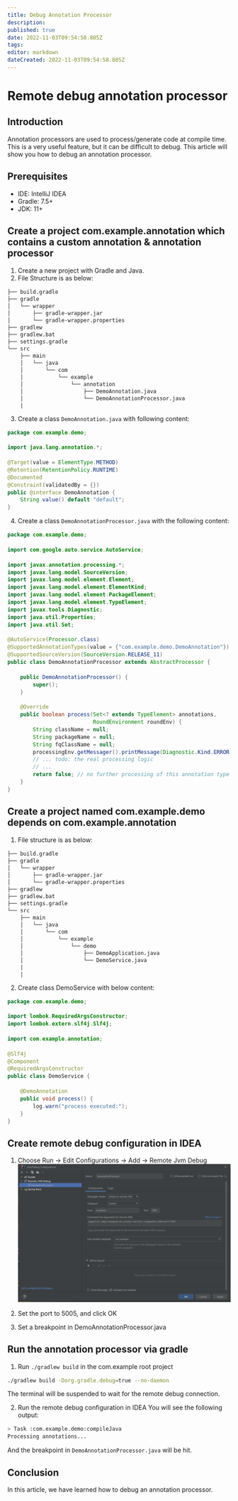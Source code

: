 ```yaml
---
title: Debug Annotation Processor
description: 
published: true
date: 2022-11-03T09:54:58.805Z
tags: 
editor: markdown
dateCreated: 2022-11-03T09:54:58.805Z
---
```


# Remote debug annotation processor

## Introduction
Annotation processors are used to process/generate code at compile time. This is a very useful feature, but it can be difficult to debug. This article will show you how to debug an annotation processor.

## Prerequisites
* IDE: IntelliJ IDEA
* Gradle: 7.5+
* JDK: 11+

## Create a project com.example.annotation which contains a custom annotation & annotation processor 
1. Create a new project with Gradle and Java.
2. File Structure is as below:
```
├── build.gradle
├── gradle
│   └── wrapper
│       ├── gradle-wrapper.jar
│       └── gradle-wrapper.properties
├── gradlew
├── gradlew.bat
├── settings.gradle
└── src
    ├── main
    │   └── java
    │       └── com
    │           └── example
    │               └── annotation
    │                   ├── DemoAnnotation.java
    │                   └── DemoAnnotationProcessor.java
    |                    
```
3. Create a class `DemoAnnotation.java` with following content:
```java
package com.example.demo;

import java.lang.annotation.*;

@Target(value = ElementType.METHOD)
@Retention(RetentionPolicy.RUNTIME)
@Documented
@Constraint(validatedBy = {})
public @interface DemoAnnotation {
    String value() default "default";
}
```
4. Create a class `DemoAnnotationProcessor.java` with the following content:
```java
package com.example.demo;

import com.google.auto.service.AutoService;

import javax.annotation.processing.*;
import javax.lang.model.SourceVersion;
import javax.lang.model.element.Element;
import javax.lang.model.element.ElementKind;
import javax.lang.model.element.PackageElement;
import javax.lang.model.element.TypeElement;
import javax.tools.Diagnostic;
import java.util.Properties;
import java.util.Set;

@AutoService(Processor.class)
@SupportedAnnotationTypes(value = {"com.example.demo.DemoAnnotation"})
@SupportedSourceVersion(SourceVersion.RELEASE_11)
public class DemoAnnotationProcessor extends AbstractProcessor {

    public DemoAnnotationProcessor() {
        super();
    }

    @Override
    public boolean process(Set<? extends TypeElement> annotations,
                           RoundEnvironment roundEnv) {
        String className = null;
        String packageName = null;
        String fqClassName = null;
        processingEnv.getMessager().printMessage(Diagnostic.Kind.ERROR, "Processing annotations...");
        // ... todo: the real processing logic
        // ...
        return false; // no further processing of this annotation type
    }
}
```
## Create a project named com.example.demo depends on com.example.annotation
1. File structure is as below:
```
├── build.gradle
├── gradle
│   └── wrapper
│       ├── gradle-wrapper.jar
│       └── gradle-wrapper.properties
├── gradlew
├── gradlew.bat
├── settings.gradle
└── src
    ├── main
    │   └── java
    │       └── com
    │           └── example
    │               └── demo
    │                   ├── DemoApplication.java
    │                   └── DemoService.java
    |                   
    |                    
```
2. Create class DemoService with below content:
```java
package com.example.demo;

import lombok.RequiredArgsConstructor;
import lombok.extern.slf4j.Slf4j;

import com.example.annotation;

@Slf4j
@Component
@RequiredArgsConstructor
public class DemoService {

    @DemoAnnotation
    public void process() {
        log.warn("process executed:");
    }
}
```

## Create remote debug configuration in IDEA
1. Choose Run -> Edit Configurations -> Add -> Remote Jvm Debug
![remote-debug-configuration.png](/assets/remote-debug-configuration.png)

2. Set the port to 5005, and click OK

3. Set a breakpoint in DemoAnnotationProcessor.java

## Run the annotation processor via gradle
1. Run `./gradlew build` in the com.example root project
```bash
./gradlew build -Dorg.gradle.debug=true --no-daemon
```
The terminal will be suspended to wait for the remote debug connection.

2. Run the remote debug configuration in IDEA
You will see the following output:
```bash
> Task :com.example.demo:compileJava
Processing annotations...
```

And the breakpoint in `DemoAnnotationProcessor.java` will be hit.

## Conclusion
In this article, we have learned how to debug an annotation processor.